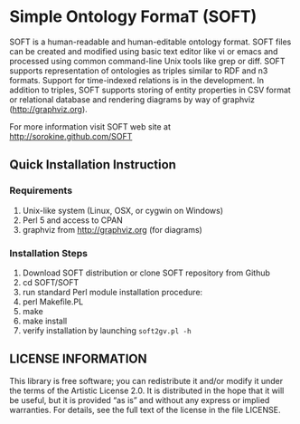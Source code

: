 Simple Ontology FormaT (SOFT)
=============================

SOFT is a human-readable and human-editable ontology format.  SOFT
files can be created and modified using basic text editor like vi or
emacs and processed using common command-line Unix tools like grep or
diff.  SOFT supports representation of ontologies as triples similar
to RDF and n3 formats.  Support for time-indexed relations is in the
development.  In addition to triples, SOFT supports storing of entity
properties in CSV format or relational database and rendering diagrams
by way of graphviz (http://graphviz.org).

For more information visit SOFT web site at http://sorokine.github.com/SOFT

Quick Installation Instruction
------------------------------

### Requirements

1.  Unix-like system (Linux, OSX, or cygwin on Windows)
2.  Perl 5 and access to CPAN
3.  graphviz from http://graphviz.org (for diagrams)

### Installation Steps

1.  Download SOFT distribution or clone SOFT repository from Github
2.  cd SOFT/SOFT
3.  run standard Perl module installation procedure:
  1.  perl Makefile.PL
  2.  make
  3.  make install
4.  verify installation by launching ```soft2gv.pl -h```

## LICENSE INFORMATION

This library is free software; you can redistribute it and/or 
modify it under the terms of the Artistic License 2.0. It is 
distributed in the hope that it will be useful, but it is 
provided “as is” and without any express or implied warranties. 
For details, see the full text of the license in the file LICENSE.

